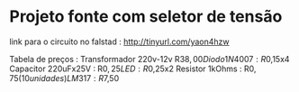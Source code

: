 # Projeto fonte com seletor de tensão

link para o circuito no falstad : http://tinyurl.com/yaon4hzw

Tabela de preços : 
Transformador 220v-12v R$38,00
Diodo 1N 4007: R$0,15x4
Capacitor 220uFx25V : R$0,25
LED : R$0,25x2
Resistor 1kOhms : R$0,75 (10 unidades)
LM 317 : R$7,50
